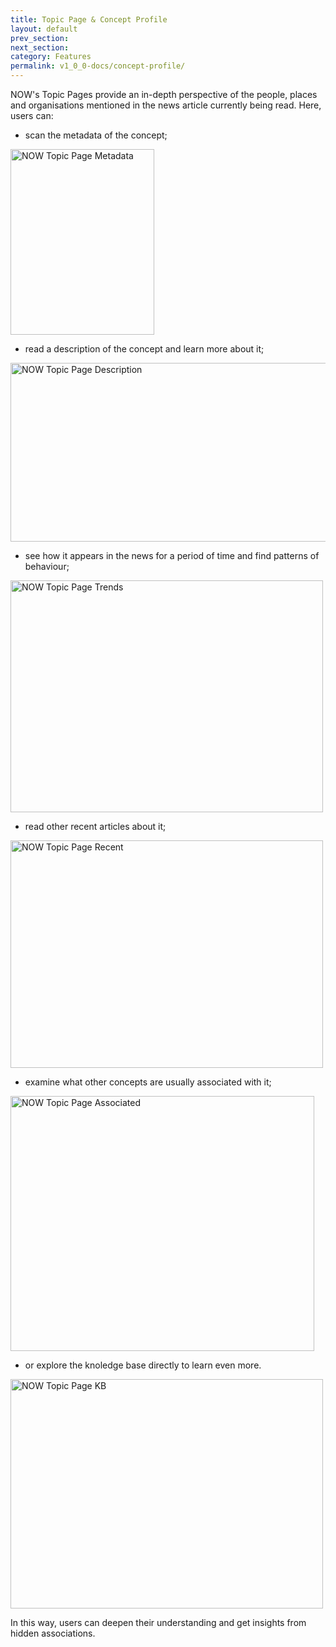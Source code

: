 ```yaml
---
title: Topic Page & Concept Profile
layout: default
prev_section:
next_section:
category: Features
permalink: v1_0_0-docs/concept-profile/
---
```

NOW's Topic Pages provide an in-depth perspective of the people, places and organisations mentioned in the news article currently being read. Here, users can:

* scan the metadata of the concept;

<img src="{{ site.baseurl }}/img/Topic_Page_Metadata.png" alt="NOW Topic Page Metadata" style="width:230px;height:297px; margin: 0 auto">

* read a description of the concept and learn more about it;

<img src="{{ site.baseurl }}/img/Topic_Page_Desc.png" alt="NOW Topic Page Description" style="width:700px;height:286px; margin: 0 auto">

* see how it appears in the news for a period of time and find patterns of behaviour;

<img src="{{ site.baseurl }}/img/Topic_Page_Trend_2.png" alt="NOW Topic Page Trends" style="width:500px;height:371px; margin: 0 auto">

* read other recent articles about it;

<img src="{{ site.baseurl }}/img/Topic_Page_Recent.png" alt="NOW Topic Page Recent" style="width:500px;height:364px; margin: 0 auto">

* examine what other concepts are usually associated with it;

<img src="{{ site.baseurl }}/img/Topic_Page_Ass.png" alt="NOW Topic Page Associated" style="width:486px;height:408px; margin: 0 auto">

* or explore the knoledge base directly to learn even more.

<img src="{{ site.baseurl }}/img/Topic_Page_KB.png" alt="NOW Topic Page KB" style="width:500px;height:367px; margin: 0 auto">

In this way, users can deepen their understanding and get insights from hidden associations.
